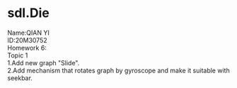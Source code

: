 # sdl.Die
Name:QIAN YI</br>
ID:20M30752</br>
Homework 6:</br>
Topic 1</br>
1.Add new graph "Slide".</br>
2.Add mechanism that rotates graph by gyroscope and make it suitable with seekbar.
